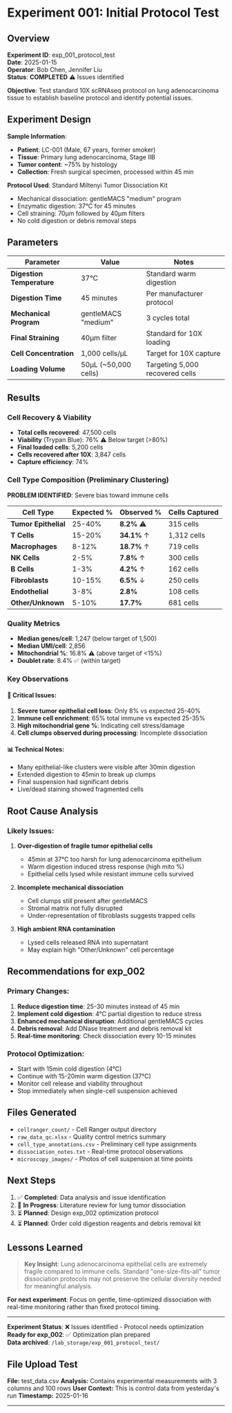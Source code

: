 # Experiment 001: Initial Protocol Test

## Overview

**Experiment ID**: exp_001_protocol_test  
**Date**: 2025-01-15  
**Operator**: Bob Chen, Jennifer Liu  
**Status**: **COMPLETED** ⚠️ Issues identified

**Objective**: Test standard 10X scRNAseq protocol on lung adenocarcinoma tissue to establish baseline protocol and identify potential issues.

## Experiment Design

**Sample Information**:
- **Patient**: LC-001 (Male, 67 years, former smoker)
- **Tissue**: Primary lung adenocarcinoma, Stage IIB
- **Tumor content**: ~75% by histology
- **Collection**: Fresh surgical specimen, processed within 45 min

**Protocol Used**: Standard Miltenyi Tumor Dissociation Kit
- Mechanical dissociation: gentleMACS "medium" program  
- Enzymatic digestion: 37°C for 45 minutes
- Cell straining: 70μm followed by 40μm filters
- No cold digestion or debris removal steps

## Parameters

| Parameter | Value | Notes |
|-----------|-------|--------|
| **Digestion Temperature** | 37°C | Standard warm digestion |
| **Digestion Time** | 45 minutes | Per manufacturer protocol |
| **Mechanical Program** | gentleMACS "medium" | 3 cycles total |
| **Final Straining** | 40μm filter | Standard for 10X loading |
| **Cell Concentration** | 1,000 cells/μL | Target for 10X capture |
| **Loading Volume** | 50μL (~50,000 cells) | Targeting 5,000 recovered cells |

## Results

### Cell Recovery & Viability
- **Total cells recovered**: 47,500 cells
- **Viability** (Trypan Blue): 76% ⚠️ Below target (>80%)
- **Final loaded cells**: 5,200 cells
- **Cells recovered after 10X**: 3,847 cells
- **Capture efficiency**: 74%

### Cell Type Composition (Preliminary Clustering)
**PROBLEM IDENTIFIED**: Severe bias toward immune cells

| Cell Type | Expected % | Observed % | Cells Captured |
|-----------|------------|------------|----------------|
| **Tumor Epithelial** | 25-40% | **8.2%** ⚠️ | 315 cells |
| **T Cells** | 15-20% | **34.1%** ↑ | 1,312 cells |
| **Macrophages** | 8-12% | **18.7%** ↑ | 719 cells |
| **NK Cells** | 2-5% | **7.8%** ↑ | 300 cells |
| **B Cells** | 1-3% | **4.2%** ↑ | 162 cells |
| **Fibroblasts** | 10-15% | **6.5%** ↓ | 250 cells |
| **Endothelial** | 3-8% | **2.8%** | 108 cells |
| **Other/Unknown** | 5-10% | **17.7%** | 681 cells |

### Quality Metrics
- **Median genes/cell**: 1,247 (below target of 1,500)
- **Median UMI/cell**: 2,856
- **Mitochondrial %**: 16.8% ⚠️ (above target of <15%)
- **Doublet rate**: 8.4% ✅ (within target)

### Key Observations

#### 🔴 Critical Issues:
1. **Severe tumor epithelial cell loss**: Only 8% vs expected 25-40%
2. **Immune cell enrichment**: 65% total immune vs expected 25-35%  
3. **High mitochondrial gene %**: Indicating cell stress/damage
4. **Cell clumps observed during processing**: Incomplete dissociation

#### 📊 Technical Notes:
- Many epithelial-like clusters were visible after 30min digestion
- Extended digestion to 45min to break up clumps
- Final suspension had significant debris
- Live/dead staining showed fragmented cells

## Root Cause Analysis

### Likely Issues:
1. **Over-digestion of fragile tumor epithelial cells**
   - 45min at 37°C too harsh for lung adenocarcinoma epithelium
   - Warm digestion induced stress response (high mito %)
   - Epithelial cells lysed while resistant immune cells survived

2. **Incomplete mechanical dissociation**  
   - Cell clumps still present after gentleMACS
   - Stromal matrix not fully disrupted
   - Under-representation of fibroblasts suggests trapped cells

3. **High ambient RNA contamination**
   - Lysed cells released RNA into supernatant
   - May explain high "Other/Unknown" cell percentage

## Recommendations for exp_002

### Primary Changes:
1. **Reduce digestion time**: 25-30 minutes instead of 45 min
2. **Implement cold digestion**: 4°C partial digestion to reduce stress
3. **Enhanced mechanical disruption**: Additional gentleMACS cycles
4. **Debris removal**: Add DNase treatment and debris removal kit
5. **Real-time monitoring**: Check dissociation every 10-15 minutes

### Protocol Optimization:
- Start with 15min cold digestion (4°C) 
- Continue with 15-20min warm digestion (37°C)
- Monitor cell release and viability throughout
- Stop immediately when single-cell suspension achieved

## Files Generated

- `cellranger_count/` - Cell Ranger output directory
- `raw_data_qc.xlsx` - Quality control metrics summary  
- `cell_type_annotations.csv` - Preliminary cell type assignments
- `dissociation_notes.txt` - Real-time protocol observations
- `microscopy_images/` - Photos of cell suspension at time points

## Next Steps

1. ✅ **Completed**: Data analysis and issue identification  
2. 🔄 **In Progress**: Literature review for lung tumor dissociation  
3. ⏳ **Planned**: Design exp_002 optimization protocol
4. ⏳ **Planned**: Order cold digestion reagents and debris removal kit

## Lessons Learned

> **Key Insight**: Lung adenocarcinoma epithelial cells are extremely fragile compared to immune cells. Standard "one-size-fits-all" tumor dissociation protocols may not preserve the cellular diversity needed for meaningful analysis.

**For next experiment**: Focus on gentle, time-optimized dissociation with real-time monitoring rather than fixed protocol timing.

---
**Experiment Status**: ❌ Issues identified - Protocol needs optimization  
**Ready for exp_002**: ✅ Optimization plan prepared  
**Data archived**: `/lab_storage/exp_001_protocol_test/`

## File Upload Test

**File:** test_data.csv
**Analysis:** Contains experimental measurements with 3 columns and 100 rows
**User Context:** This is control data from yesterday's run
**Timestamp:** 2025-01-16

---

